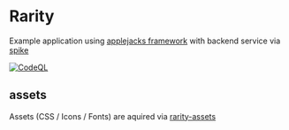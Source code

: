 # Rarity

Example application using [applejacks framework](/johnCision/applejacks) with backend service via [spike](/johnCision/spike)

[![CodeQL](https://github.com/johnCision/rarity/actions/workflows/codeql-analysis.yml/badge.svg)](https://github.com/johnCision/rarity/actions/workflows/codeql-analysis.yml)

## assets

Assets (CSS / Icons / Fonts) are aquired via [rarity-assets](/johnCision/rarity-assets)

